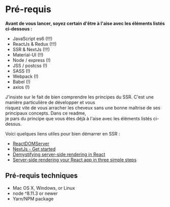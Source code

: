 # Pré-requis

**Avant de vous lancer, soyez certain d'être à l'aise avec les éléments listés ci-dessous :**  
  
- JavaScript es6 (!!!)  
- ReactJs & Redux (!!!)  
- SSR & NextJs (!!!)  
- Material-UI (!!)  
- Node / express (!)  
- JSS / postcss (!)  
- SASS (!)  
- Webpack (!)  
- Babel (!)  
- axios (!)  
  
J'insiste sur le fait de bien comprendre les principes du SSR. C'est une manière particulière de développer et vous   
risquez vite de vous arracher les cheveux sans une bonne maîtrise de ses principaux concepts. Dans ce readme,   
je pars du principe que vous êtes déjà à l'aise avec les éléments listés ci-dessus.

Voici quelques liens utiles pour bien démarrer en SSR : 

- [ReactDOMServer](https://reactjs.org/docs/react-dom-server.html)
- [NextJs - Get started](https://nextjs.org/learn/)
- [Demystifying server-side rendering in React](https://medium.freecodecamp.org/demystifying-reacts-server-side-render-de335d408fe4)
- [Server-side rendering your React app in three simple steps](https://medium.freecodecamp.org/server-side-rendering-your-react-app-in-three-simple-steps-7a82b95db82e)
  

## Pré-requis techniques 

- Mac OS X, Windows, or Linux
- node ^8.11.3 or newer
- Yarn/NPM package